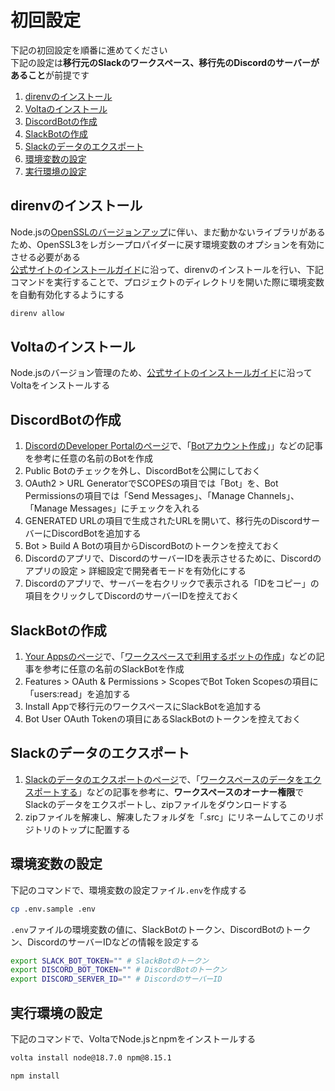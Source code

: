 # 初回設定

下記の初回設定を順番に進めてください  
下記の設定は**移行元のSlackのワークスペース、移行先のDiscordのサーバーがあること**が前提です  

1. [direnvのインストール](#install-direnv)
2. [Voltaのインストール](#install-volta)
3. [DiscordBotの作成](#create-discord-bot)
4. [SlackBotの作成](#create-slack-bot)
5. [Slackのデータのエクスポート](#export-slack-data)
6. [環境変数の設定](#setting-environment-variables)
7. [実行環境の設定](#setting-execution-environment)

<h2 id="install-direnv">direnvのインストール</h2>

Node.jsの[OpenSSLのバージョンアップ](https://nodejs.org/ja/blog/vulnerability/mar-2022-security-releases/)に伴い、まだ動かないライブラリがあるため、OpenSSL3をレガシープロパイダーに戻す環境変数のオプションを有効にさせる必要がある  
[公式サイトのインストールガイド](https://github.com/direnv/direnv/blob/master/docs/installation.md)に沿って、direnvのインストールを行い、下記コマンドを実行することで、プロジェクトのディレクトリを開いた際に環境変数を自動有効化するようにする  

```zsh
direnv allow
```

<h2 id="install-volta">Voltaのインストール</h2>

Node.jsのバージョン管理のため、[公式サイトのインストールガイド](https://docs.volta.sh/guide/getting-started)に沿ってVoltaをインストールする

<h2 id="create-discord-bot">DiscordBotの作成</h2>

1. [DiscordのDeveloper Portalのページ](https://discord.com/developers/applications)で、「[Botアカウント作成](https://discordpy.readthedocs.io/ja/latest/discord.html#creating-a-bot-account)」」などの記事を参考に任意の名前のBotを作成
2. Public Botのチェックを外し、DiscordBotを公開にしておく
3. OAuth2 > URL GeneratorでSCOPESの項目では「Bot」を、Bot Permissionsの項目では「Send Messages」、「Manage Channels」、「Manage Messages」にチェックを入れる
4. GENERATED URLの項目で生成されたURLを開いて、移行先のDiscordサーバーにDiscordBotを追加する
5. Bot > Build A Botの項目からDiscordBotのトークンを控えておく
6. Discordのアプリで、DiscordのサーバーIDを表示させるために、Discordのアプリの設定 > 詳細設定で開発者モードを有効化にする
7. Discordのアプリで、サーバーを右クリックで表示される「IDをコピー」の項目をクリックしてDiscordのサーバーIDを控えておく

<h2 id="create-slack-bot">SlackBotの作成</h2>

1. [Your Appsのページ](https://api.slack.com/apps)で、「[ワークスペースで利用するボットの作成](https://slack.com/intl/ja-jp/help/articles/115005265703-%E3%83%AF%E3%83%BC%E3%82%AF%E3%82%B9%E3%83%9A%E3%83%BC%E3%82%B9%E3%81%A7%E5%88%A9%E7%94%A8%E3%81%99%E3%82%8B%E3%83%9C%E3%83%83%E3%83%88%E3%81%AE%E4%BD%9C%E6%88%90)」などの記事を参考に任意の名前のSlackBotを作成
2. Features > OAuth & Permissions > ScopesでBot Token Scopesの項目に「users:read」を追加する
3. Install Appで移行元のワークスペースにSlackBotを追加する
4. Bot User OAuth Tokenの項目にあるSlackBotのトークンを控えておく

<h2 id="export-slack-data">Slackのデータのエクスポート</h2>

1. [Slackのデータのエクスポートのページ](https://slack.com/services/export)で、「[ワークスペースのデータをエクスポートする](https://slack.com/intl/ja-jp/help/articles/201658943-%E3%83%AF%E3%83%BC%E3%82%AF%E3%82%B9%E3%83%9A%E3%83%BC%E3%82%B9%E3%81%AE%E3%83%87%E3%83%BC%E3%82%BF%E3%82%92%E3%82%A8%E3%82%AF%E3%82%B9%E3%83%9D%E3%83%BC%E3%83%88%E3%81%99%E3%82%8B)」などの記事を参考に、**ワークスペースのオーナー権限**でSlackのデータをエクスポートし、zipファイルをダウンロードする
2. zipファイルを解凍し、解凍したフォルダを「.src」にリネームしてこのリポジトリのトップに配置する

<h2 id="setting-environment-variables">環境変数の設定</h2>

下記のコマンドで、環境変数の設定ファイル`.env`を作成する  

```zsh
cp .env.sample .env
```

`.env`ファイルの環境変数の値に、SlackBotのトークン、DiscordBotのトークン、DiscordのサーバーIDなどの情報を設定する  

```zsh
export SLACK_BOT_TOKEN="" # SlackBotのトークン
export DISCORD_BOT_TOKEN="" # DiscordBotのトークン
export DISCORD_SERVER_ID="" # DiscordのサーバーID
```

<h2 id="setting-execution-environment">実行環境の設定</h2>

下記のコマンドで、VoltaでNode.jsとnpmをインストールする  

```zsh
volta install node@18.7.0 npm@8.15.1

npm install
```
